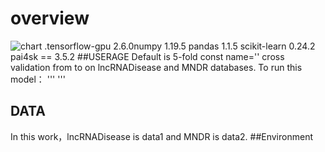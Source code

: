 # overview
![chart](chart.png) 
.tensorflow-gpu 2.6.0numpy 
 1.19.5
pandas 
 1.1.5
scikit-learn 
 0.24.2
pai4sk == 3.5.2
##USERAGE
Default is 5-fold const name='' cross validation from 
 to 
 on lncRNADisease and MNDR databases. To run this model：
'''
'''
## DATA

In this work，lncRNADisease is data1 and MNDR is data2.
##Environment
```Java

 ```

 
